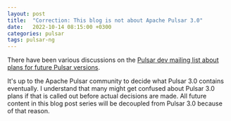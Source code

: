 ```yaml
---
layout: post
title:  "Correction: This blog is not about Apache Pulsar 3.0"
date:   2022-10-14 08:15:00 +0300
categories: pulsar
tags: pulsar-ng
---
```


There have been various discussions on the [Pulsar dev mailing list about plans
for future Pulsar
versions](https://lists.apache.org/thread/1bofpck07fgnv118s2z9qtpz7tvd8fg9). 

It's up to the Apache Pulsar community to decide what Pulsar 3.0 contains eventually. I understand that many might get confused about Pulsar 3.0 plans if that is called out before actual decisions are made. All future content in this blog post series will be decoupled from Pulsar 3.0 because of that reason.
